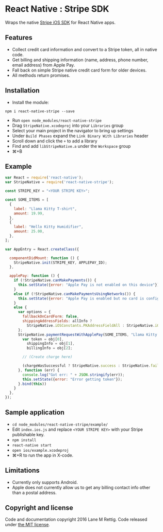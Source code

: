 # React Native : Stripe SDK

Wraps the native [Stripe iOS SDK](https://github.com/stripe/stripe-ios) for React Native apps. 

## Features
- Collect credit card information and convert to a Stripe token, all in native code.
- Get billing and shipping information (name, address, phone number, email address) from Apple Pay.
- Fall back on simple Stripe native credit card form for older devices.
- All methods return promises.

## Installation

- Install the module:
```
npm i react-native-stripe --save
```
- Run ```open node_modules/react-native-stripe```
- Drag `StripeNative.xcodeproj` into your `Libraries` group
- Select your main project in the navigator to bring up settings
- Under `Build Phases` expand the `Link Binary With Libraries` header
- Scroll down and click the `+` to add a library
- Find and add `libStripeNative.a` under the `Workspace` group
- ⌘+B

## Example
```javascript
var React = require('react-native');
var StripeNative = require('react-native-stripe');

const STRIPE_KEY = "<YOUR STRIPE KEY>";

const SOME_ITEMS = [
  {
    label: "Llama Kitty T-shirt",
    amount: 19.99,
  },
  {
    label: "Hello Kitty Humidifier",
    amount: 25.00,
  },
];

var AppEntry = React.createClass({

  componentDidMount: function () {
    StripeNative.init(STRIPE_KEY, APPLEPAY_ID);
  },

  applePay: function () {
    if (!StripeNative.canMakePayments()) {
      this.setState({error: "Apple Pay is not enabled on this device"});
    }
    else if (!StripeNative.canMakePaymentsUsingNetworks()) {
      this.setState({error: "Apple Pay is enabled but no card is configured"});
    }
    else {
      var options = {
        fallbackOnCardForm: false,
        shippingAddressFields: allInfo ?
          StripeNative.iOSConstants.PKAddressFieldAll : StripeNative.iOSConstants.PKAddressFieldNone,
      };
      StripeNative.paymentRequestWithApplePay(SOME_ITEMS, "Llama Kitty Shop", options).then(function (obj) {
        var token = obj[0],
          shippingInfo = obj[1],
          billingInfo = obj[2];

        // (Create charge here)

        (chargeWasSuccessful ? StripeNative.success : StripeNative.failure)();
      }, function (err) {
        console.log("Got err: " + JSON.stringify(err));
        this.setState({error: "Error getting token"});
      }.bind(this))
    }
  },
});

```

## Sample application

- ```cd node_modules/react-native-stripe/example/```
- Edit `index.ios.js` and replace `<YOUR STRIPE KEY>` with your Stripe publishable key.
- ```npm install```
- ```react-native start```
- ```open ios/example.xcodeproj```
- ⌘+R to run the app in X-code.

## Limitations
- Currently only supports Android.
- Apple does not currently allow us to get any billing contact info other than a postal address.

## Copyright and license

Code and documentation copyright 2016 Lane M Rettig. Code released under [the MIT license](https://github.com/lrettig/react-native-stripe/blob/master/LICENSE).

[react-native]: http://facebook.github.io/react-native/
[stripe-sdk]: https://github.com/stripe/stripe-ios
